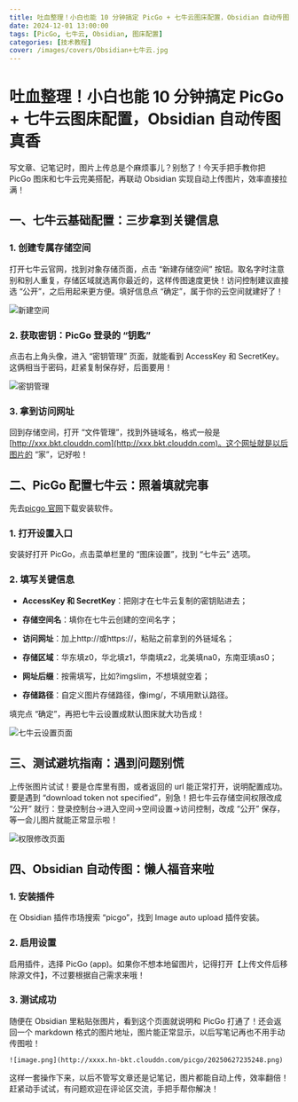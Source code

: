 ```yaml
---
title: 吐血整理！小白也能 10 分钟搞定 PicGo + 七牛云图床配置，Obsidian 自动传图真香
date: 2024-12-01 13:00:00
tags: [PicGo, 七牛云, Obsidian, 图床配置]
categories: [技术教程]
cover: /images/covers/Obsidian+七牛云.jpg
---
```


# 吐血整理！小白也能 10 分钟搞定 PicGo + 七牛云图床配置，Obsidian 自动传图真香

写文章、记笔记时，图片上传总是个麻烦事儿？别愁了！今天手把手教你把 PicGo 图床和七牛云完美搭配，再联动 Obsidian 实现自动上传图片，效率直接拉满！

## 一、七牛云基础配置：三步拿到关键信息

### 1. 创建专属存储空间

打开七牛云官网，找到对象存储页面，点击 “新建存储空间” 按钮。取名字时注意别和别人重复，存储区域就选离你最近的，这样传图速度更快！访问控制建议直接选 “公开”，之后用起来更方便。填好信息点 “确定”，属于你的云空间就建好了！

![新建空间](http://syi4w5o08.hn-bkt.clouddn.com/picgo/20250627233847.png)

### 2. 获取密钥：PicGo 登录的 “钥匙”

点击右上角头像，进入 “密钥管理” 页面，就能看到 AccessKey 和 SecretKey。这俩相当于密码，赶紧复制保存好，后面要用！

![密钥管理](http://syi4w5o08.hn-bkt.clouddn.com/picgo/20250627234008.png)

### 3. 拿到访问网址

回到存储空间，打开 “文件管理”，找到外链域名，格式一般是[http://xxx.bkt.clouddn.com](http://xxx.bkt.clouddn.com)。这个网址就是以后图片的 “家”，记好啦！

## 二、PicGo 配置七牛云：照着填就完事

先去[picgo 官网](https://picgo.github.io/PicGo-Doc/en/guide/#instruction)下载安装软件。

### 1. 打开设置入口

安装好打开 PicGo，点击菜单栏里的 “图床设置”，找到 “七牛云” 选项。

### 2. 填写关键信息

- **AccessKey 和 SecretKey**：把刚才在七牛云复制的密钥贴进去；

- **存储空间名**：填你在七牛云创建的空间名字；

- **访问网址**：加上http://或https://，粘贴之前拿到的外链域名；

- **存储区域**：华东填z0，华北填z1，华南填z2，北美填na0，东南亚填as0；

- **网址后缀**：按需填写，比如?imgslim，不想填就空着；

- **存储路径**：自定义图片存储路径，像img/，不填用默认路径。

填完点 “确定”，再把七牛云设置成默认图床就大功告成！

![七牛云设置页面](http://syi4w5o08.hn-bkt.clouddn.com/picgo/%E4%B8%83%E7%89%9B%E4%BA%91%E8%AE%BE%E7%BD%AE%E9%A1%B5%E9%9D%A2-20250627233323.png)

## 三、测试避坑指南：遇到问题别慌

上传张图片试试！要是仓库里有图，或者返回的 url 能正常打开，说明配置成功。要是遇到 “download token not specified”，别急！把七牛云存储空间权限改成 “公开” 就行：登录控制台→进入空间→空间设置→访问控制，改成 “公开” 保存，等一会儿图片就能正常显示啦！

![权限修改页面](http://syi4w5o08.hn-bkt.clouddn.com/picgo/20250627234724.png)

## 四、Obsidian 自动传图：懒人福音来啦

### 1. 安装插件

在 Obsidian 插件市场搜索 “picgo”，找到 Image auto upload 插件安装。

### 2. 启用设置

启用插件，选择 PicGo (app)。如果你不想本地留图片，记得打开【上传文件后移除源文件】，不过要根据自己需求来哦！

### 3. 测试成功

随便在 Obsidian 里粘贴张图片，看到这个页面就说明和 PicGo 打通了！还会返回一个 markdown 格式的图片地址，图片能正常显示，以后写笔记再也不用手动传图啦！

```
![image.png](http://xxxx.hn-bkt.clouddn.com/picgo/20250627235248.png)
```

这样一套操作下来，以后不管写文章还是记笔记，图片都能自动上传，效率翻倍！赶紧动手试试，有问题欢迎在评论区交流，手把手帮你解决！